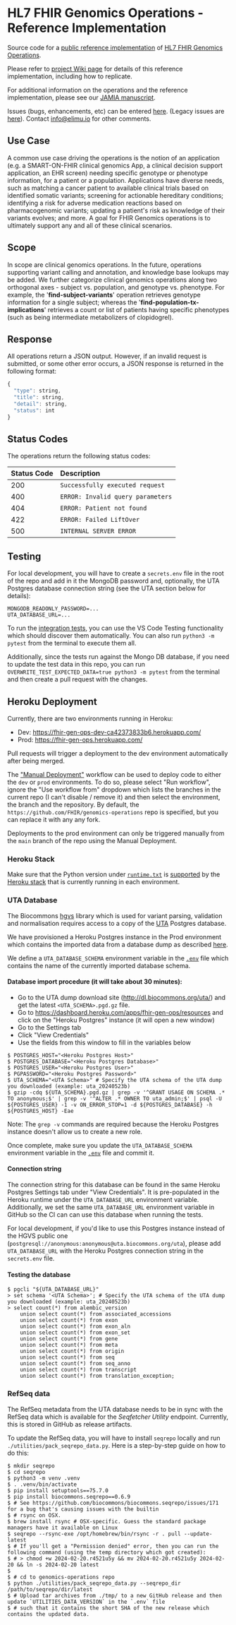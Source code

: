 # HL7 FHIR Genomics Operations - Reference Implementation
Source code for a [public reference implementation](https://fhir-gen-ops.herokuapp.com/) of [HL7 FHIR Genomics Operations](http://build.fhir.org/ig/HL7/genomics-reporting/operations.html).

Please refer to [project Wiki page](https://github.com/FHIR/genomics-operations/wiki) for details of this reference implementation, including how to replicate.

For additional information on the operations and the reference implementation, please see our [JAMIA manuscript](https://academic.oup.com/jamia/advance-article/doi/10.1093/jamia/ocac246/6957062).

Issues (bugs, enhancements, etc) can be entered [here](https://github.com/FHIR/genomics-operations/issues). (Legacy issues are [here](https://docs.google.com/spreadsheets/d/1xPRDB2lvMPTImPHLwUvSboILZLG6jH1LHVXoOfgak9U/edit#gid=0)). Contact info@elimu.io for other comments.

## Use Case

A common use case driving the operations is the notion of an application (e.g. a SMART-ON-FHIR clinical genomics App, a clinical decision support application, an EHR screen) needing specific genotype or phenotype information, for a patient or a population. Applications have diverse needs, such as matching a cancer patient to available clinical trials based on identified somatic variants; screening for actionable hereditary conditions; identifying a risk for adverse medication reactions based on pharmacogenomic variants; updating a patient's risk as knowledge of their variants evolves; and more. A goal for FHIR Genomics operations is to ultimately support any and all of these clinical scenarios.

## Scope

In scope are clinical genomics operations. In the future, operations supporting variant calling and annotation, and knowledge base lookups may be added. We further categorize clinical genomics operations along two orthogonal axes - subject vs. population, and genotype vs. phenotype. For example, the '**find-subject-variants**' operation retrieves genotype information for a single subject; whereas the '**find-population-tx-implications**' retrieves a count or list of patients having specific phenotypes (such as being intermediate metabolizers of clopidogrel).

## Response

All operations return a JSON output. However, if an invalid request is submitted, or some other error occurs, a JSON response is returned in the following format:

```javascript
{
  "type": string,
  "title": string,
  "detail": string,
  "status": int
}
```

## Status Codes

The operations return the following status codes:

| Status Code | Description |
| :--- | :--- |
| 200 | `Successfully executed request` |
| 400 | `ERROR: Invalid query parameters` |
| 404 | `ERROR: Patient not found` |
| 422 | `ERROR: Failed LiftOver` |
| 500 | `INTERNAL SERVER ERROR` |

## Testing

For local development, you will have to create a `secrets.env` file in the root of the repo and add in it the MongoDB
password and, optionally, the UTA Postgres database connection string (see the UTA section below for details):

```
MONGODB_READONLY_PASSWORD=...
UTA_DATABASE_URL=...
```

To run the [integration tests](https://github.com/FHIR/genomics-operations/tree/main/tests), you can use the VS Code
Testing functionality which should discover them automatically. You can also run `python3 -m pytest` from the terminal
to execute them all.

Additionally, since the tests run against the Mongo DB database, if you need to update the test data in this repo, you
can run `OVERWRITE_TEST_EXPECTED_DATA=true python3 -m pytest` from the terminal and then create a pull request with the
changes.

## Heroku Deployment

Currently, there are two environments running in Heroku:
- Dev: <https://fhir-gen-ops-dev-ca42373833b6.herokuapp.com/>
- Prod: <https://fhir-gen-ops.herokuapp.com/>

Pull requests will trigger a deployment to the dev environment automatically after being merged.

The ["Manual Deployment"](https://github.com/FHIR/genomics-operations/actions/workflows/manual_deployment.yml) workflow
can be used to deploy code to either the `dev` or `prod` environments. To do so, please select "Run workflow", ignore
the "Use workflow from" dropdown which lists the branches in the current repo (I can't disable / remove it) and then
select the environment, the branch and the repository. By default, the `https://github.com/FHIR/genomics-operations`
repo is specified, but you can replace it with any any fork.

Deployments to the prod environment can only be triggered manually from the `main` branch of the repo using the Manual
Deployment.

### Heroku Stack

Make sure that the Python version under [`runtime.txt`](./runtime.txt) is
[supported](https://devcenter.heroku.com/articles/python-support#supported-runtimes) by the
[Heroku stack](https://devcenter.heroku.com/articles/stack) that is currently running in each environment.

### UTA Database

The Biocommons [hgvs](https://github.com/biocommons/hgvs) library which is used for variant parsing, validation and
normalisation requires access to a copy of the [UTA](https://github.com/biocommons/uta) Postgres database.

We have provisioned a Heroku Postgres instance in the Prod environment which contains the imported data from a database
dump as described [here](https://github.com/biocommons/uta#installing-from-database-dumps).

We define a `UTA_DATABASE_SCHEMA` environment variable in the [`.env`](.env) file which contains the name of the
currently imported database schema.

#### Database import procedure (it will take about 30 minutes):

- Go to the UTA dump download site (http://dl.biocommons.org/uta/) and get the latest `<UTA_SCHEMA>.pgd.gz` file.
- Go to https://dashboard.heroku.com/apps/fhir-gen-ops/resources and click on the "Heroku Postgres" instance (it will
open a new window)
- Go to the Settings tab
- Click "View Credentials"
- Use the fields from this window to fill in the variables below

```shell
$ POSTGRES_HOST="<Heroku Postgres Host>"
$ POSTGRES_DATABASE="<Heroku Postgres Database>"
$ POSTGRES_USER="<Heroku Postgres User>"
$ PGPASSWORD="<Heroku Postgres Password>"
$ UTA_SCHEMA="<UTA Schema>" # Specify the UTA schema of the UTA dump you downloaded (example: uta_20240523b)
$ gzip -cdq ${UTA_SCHEMA}.pgd.gz | grep -v '^GRANT USAGE ON SCHEMA .* TO anonymous;$' | grep -v '^ALTER .* OWNER TO uta_admin;$' | psql -U ${POSTGRES_USER} -1 -v ON_ERROR_STOP=1 -d ${POSTGRES_DATABASE} -h ${POSTGRES_HOST} -Eae
```

Note: The `grep -v` commands are required because the Heroku Postgres instance doesn't allow us to create a new role.

Once complete, make sure you update the `UTA_DATABASE_SCHEMA` environment variable in the [`.env`](.env) file and commit
it.

#### Connection string

The connection string for this database can be found in the same Heroku Postgres Settings tab under "View Credentials".
It is pre-populated in the Heroku runtime under the `UTA_DATABASE_URL` environment variable. Additionally, we set the
same `UTA_DATABASE_URL` environment variable in GitHub so the CI can can use this database when running the tests.

For local development, if you'd like to use this Postgres instance instead of the HGVS public one
(`postgresql://anonymous:anonymous@uta.biocommons.org/uta`), please add `UTA_DATABASE_URL` with the Heroku Postgres
connection string in the `secrets.env` file.

#### Testing the database

```shell
$ pgcli "${UTA_DATABASE_URL}"
> set schema '<UTA Schema>'; # Specify the UTA schema of the UTA dump you downloaded (example: uta_20240523b)
> select count(*) from alembic_version
    union select count(*) from associated_accessions
    union select count(*) from exon
    union select count(*) from exon_aln
    union select count(*) from exon_set
    union select count(*) from gene
    union select count(*) from meta
    union select count(*) from origin
    union select count(*) from seq
    union select count(*) from seq_anno
    union select count(*) from transcript
    union select count(*) from translation_exception;
```

### RefSeq data

The RefSeq metadata from the UTA database needs to be in sync with the RefSeq data which is available for the *Seqfetcher
Utility* endpoint. Currently, this is stored in GitHub as release artifacts.

To update the RefSeq data, you will have to install `seqrepo` locally and run `./utilities/pack_seqrepo_data.py`. Here
is a step-by-step guide on how to do this:

```shell
$ mkdir seqrepo
$ cd seqrepo
$ python3 -m venv .venv
$ . .venv/bin/activate
$ pip install setuptools==75.7.0
$ pip install biocommons.seqrepo==0.6.9
$ # See https://github.com/biocommons/biocommons.seqrepo/issues/171 for a bug that's causing issues with the builtin
$ # rsync on OSX.
$ brew install rsync # OSX-specific. Guess the standard package managers have it available on Linux
$ seqrepo --rsync-exe /opt/homebrew/bin/rsync -r . pull --update-latest
$ # If you'll get a "Permission denied" error, then you can run the following command (using the temp directory which got created):
$ # > chmod +w 2024-02-20.r4521u5y && mv 2024-02-20.r4521u5y 2024-02-20 && ln -s 2024-02-20 latest
$
$ # cd to genomics-operations repo
$ python ./utilities/pack_seqrepo_data.py --seqrepo_dir /path/to/seqrepo/dir/latest
$ # Upload tar archives from ./tmp/ to a new GitHub release and then update `UTILITIES_DATA_VERSION` in the `.env` file
$ # such that it contains the short SHA of the new release which contains the updated data.
```

